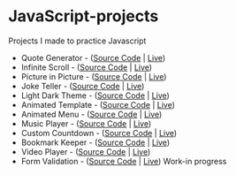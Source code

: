 # JavaScript-projects
Projects I made to practice Javascript

- Quote Generator - ([Source Code](https://github.com/MadsAkselsen/quote-generator/tree/master) | [Live](https://madsakselsen.github.io/quote-generator/))
- Infinite Scroll - ([Source Code](https://github.com/MadsAkselsen/Infinity-Scroll/tree/master) | [Live](https://madsakselsen.github.io/Infinity-Scroll/))
- Picture in Picture - ([Source Code](https://github.com/MadsAkselsen/picture-in-picture/tree/master) | [Live](https://madsakselsen.github.io/picture-in-picture/))
- Joke Teller - ([Source Code](https://github.com/MadsAkselsen/joke-teller/tree/master) | [Live](https://madsakselsen.github.io/joke-teller/))
- Light Dark Theme - ([Source Code](https://github.com/MadsAkselsen/light-dark-mode) | [Live](https://madsakselsen.github.io/light-dark-mode/))
- Animated Template - ([Source Code](https://github.com/MadsAkselsen/animated-template) | [Live](https://madsakselsen.github.io/animated-template/))
- Animated Menu - ([Source Code](https://github.com/MadsAkselsen/navigation-nation) | [Live](https://madsakselsen.github.io/navigation-nation/))
- Music Player - ([Source Code](https://github.com/MadsAkselsen/music-player) | [Live](https://madsakselsen.github.io/music-player/))
- Custom Countdown - ([Source Code](https://github.com/MadsAkselsen/custom-countdown) | [Live](https://madsakselsen.github.io/custom-countdown/))
- Bookmark Keeper - ([Source Code](https://github.com/MadsAkselsen/bookmark-keeper) | [Live](https://madsakselsen.github.io/bookmark-keeper/))
- Video Player - ([Source Code](https://github.com/MadsAkselsen/video-player) | [Live](https://madsakselsen.github.io/video-player/))
- Form Validation - ([Source Code](https://github.com/MadsAkselsen/form-validator) | [Live]()) Work-in progress
